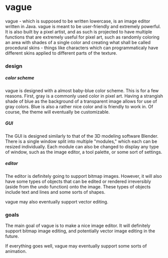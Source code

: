 # vague
vague - which is supposed to be written lowercase, is an image editor written in Java. vague is meant to be user-friendly and extremely powerful. It is also built by a pixel artist, and as such is projected to have multiple functions that are extremely useful for pixel art, such as randomly coloring an area with shades of a single color and creating what shall be called procedural skins - things like characters which can programmaticaly have different skins applied to different parts of the texture.

### design
##### color scheme
vague is designed with a almost baby-blue color scheme. This is for a few reasons. First, gray is a commonly used color in pixel art. Having a strangish shade of blue as the background of a transparent image allows for use of gray colors. Blue is also a rather nice color and is friendly to work in. Of course, the theme will eventually be customizable.

##### GUI
The GUI is designed similarly to that of the 3D modeling software Blender. There is a single window split into multiple "modules," which each can be resized individually. Each module can also be changed to display any type of window, such as the image editor, a tool palette, or some sort of settings.

##### editor
The editor is definitely going to support bitmap images. However, it will also have some types of objects that can be edited or rendered irreversibly (aside from the undo function) onto the image. These types of objects include text and lines and some sorts of shapes.

vague may also eventually support vector editing.

### goals
The main goal of vague is to make a nice image editor. It will definitely support bitmap image editing, and potentially vector image editing in the future.

If everything goes well, vague may eventually support some sorts of animation.
